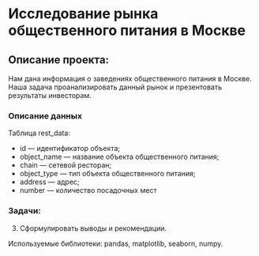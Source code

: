 # Исследование рынка общественного питания в Москве

## Описание проекта:
Нам дана информация о заведениях общественного питания в Москве. Наша задача проанализировать данный рынок и презентовать результаты инвесторам.

### Описание данных
Таблица rest_data:
- id — идентификатор объекта;
- object_name — название объекта общественного питания;
- chain — сетевой ресторан;
- object_type — тип объекта общественного питания;
- address — адрес;
- number — количество посадочных мест

### Задачи:
3. Сформулировать выводы и рекомендации.

Используемые библиотеки: pandas, matplotlib, seaborn, numpy.

